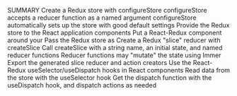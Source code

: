 SUMMARY
Create a Redux store with configureStore
configureStore accepts a reducer function as a named argument
configureStore automatically sets up the store with good default settings
Provide the Redux store to the React application components
Put a React-Redux <Provider> component around your <App />
Pass the Redux store as <Provider store={store}>
Create a Redux "slice" reducer with createSlice
Call createSlice with a string name, an initial state, and named reducer functions
Reducer functions may "mutate" the state using Immer
Export the generated slice reducer and action creators
Use the React-Redux useSelector/useDispatch hooks in React components
Read data from the store with the useSelector hook
Get the dispatch function with the useDispatch hook, and dispatch actions as needed
